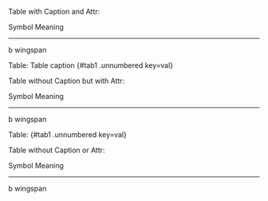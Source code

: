 Table with Caption and Attr:

Symbol    Meaning
--------  --------
b         wingspan

Table: Table caption {#tab1 .unnumbered key=val}


Table without Caption but with Attr:

Symbol    Meaning
--------  --------
b         wingspan

Table: {#tab1 .unnumbered key=val}


Table without Caption or Attr:

Symbol    Meaning
--------  --------
b         wingspan
